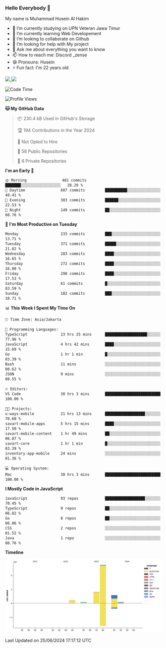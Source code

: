 ### Hello Everybody 👋

My name is Muhammad Husein Al Hakim

- 🔭 I’m currently studying on UPN Veteran Jawa Timur
- 🌱 I’m currently learning Web Developement
- 👯 I’m looking to collaborate on Github
- 🤔 I’m looking for help with My project
- 💬 Ask me about everything you want to know
- 📫 How to reach me: Discord _zense
- 😄 Pronouns: Husein
- ⚡ Fun fact: I'm 22 years old

<p align="left">
<a href="https://github.com/huseinhq">
  <img height="180em" src="https://github-readme-stats-eight-theta.vercel.app/api?username=huseinhq&show_icons=true&theme=algolia&include_all_commits=true&count_private=true"/>
  <img height="180em" src="https://github-readme-stats-eight-theta.vercel.app/api/top-langs/?username=huseinhq&layout=compact&langs_count=8&theme=algolia"/>
</a>
</p>

<!--START_SECTION:waka-->
![Code Time](http://img.shields.io/badge/Code%20Time-1%2C069%20hrs%2034%20mins-blue)

![Profile Views](http://img.shields.io/badge/Profile%20Views-20-blue)

**🐱 My GitHub Data** 

> 📦 230.4 kB Used in GitHub's Storage 
 > 
> 🏆 194 Contributions in the Year 2024
 > 
> 🚫 Not Opted to Hire
 > 
> 📜 58 Public Repositories 
 > 
> 🔑 6 Private Repositories 
 > 
**I'm an Early 🐤** 

```text
🌞 Morning                481 commits         ███████░░░░░░░░░░░░░░░░░░   28.29 % 
🌆 Daytime                687 commits         ██████████░░░░░░░░░░░░░░░   40.41 % 
🌃 Evening                383 commits         ██████░░░░░░░░░░░░░░░░░░░   22.53 % 
🌙 Night                  149 commits         ██░░░░░░░░░░░░░░░░░░░░░░░   08.76 % 
```
📅 **I'm Most Productive on Tuesday** 

```text
Monday                   233 commits         ███░░░░░░░░░░░░░░░░░░░░░░   13.71 % 
Tuesday                  371 commits         █████░░░░░░░░░░░░░░░░░░░░   21.82 % 
Wednesday                283 commits         ████░░░░░░░░░░░░░░░░░░░░░   16.65 % 
Thursday                 272 commits         ████░░░░░░░░░░░░░░░░░░░░░   16.00 % 
Friday                   298 commits         ████░░░░░░░░░░░░░░░░░░░░░   17.53 % 
Saturday                 61 commits          █░░░░░░░░░░░░░░░░░░░░░░░░   03.59 % 
Sunday                   182 commits         ███░░░░░░░░░░░░░░░░░░░░░░   10.71 % 
```


📊 **This Week I Spent My Time On** 

```text
🕑︎ Time Zone: Asia/Jakarta

💬 Programming Languages: 
TypeScript               23 hrs 25 mins      ███████████████████░░░░░░   77.96 % 
JavaScript               4 hrs 42 mins       ████░░░░░░░░░░░░░░░░░░░░░   15.69 % 
Go                       1 hr 1 min          █░░░░░░░░░░░░░░░░░░░░░░░░   03.39 % 
Bash                     11 mins             ░░░░░░░░░░░░░░░░░░░░░░░░░   00.62 % 
JSON                     9 mins              ░░░░░░░░░░░░░░░░░░░░░░░░░   00.55 % 

🔥 Editors: 
VS Code                  30 hrs 3 mins       █████████████████████████   100.00 % 

🐱‍💻 Projects: 
u-ways-mobile            21 hrs 13 mins      ██████████████████░░░░░░░   70.60 % 
savart-mobile-apps       5 hrs 15 mins       ████░░░░░░░░░░░░░░░░░░░░░   17.50 % 
savart-mobile-content    1 hr 49 mins        ██░░░░░░░░░░░░░░░░░░░░░░░   06.07 % 
savart-core              1 hr 1 min          █░░░░░░░░░░░░░░░░░░░░░░░░   03.39 % 
inventory-app-mobile     24 mins             ░░░░░░░░░░░░░░░░░░░░░░░░░   01.36 % 

💻 Operating System: 
Mac                      30 hrs 3 mins       █████████████████████████   100.00 % 
```

**I Mostly Code in JavaScript** 

```text
JavaScript               93 repos            ██████████████████░░░░░░░   70.45 % 
TypeScript               9 repos             ██░░░░░░░░░░░░░░░░░░░░░░░   06.82 % 
Go                       8 repos             ██░░░░░░░░░░░░░░░░░░░░░░░   06.06 % 
CSS                      2 repos             ░░░░░░░░░░░░░░░░░░░░░░░░░   01.52 % 
Java                     1 repo              ░░░░░░░░░░░░░░░░░░░░░░░░░   00.76 % 
```



**Timeline**

![Lines of Code chart](https://raw.githubusercontent.com/HuseinHQ/HuseinHQ/main/assets/bar_graph.png)


 Last Updated on 25/06/2024 17:17:12 UTC
<!--END_SECTION:waka-->
